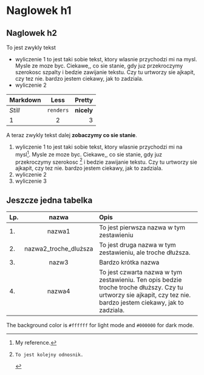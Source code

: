 # Naglowek h1
## Naglowek h2
To jest zwykly tekst
- wyliczenie 1 to jest taki sobie tekst, ktory wlasnie przychodzi mi na mysl.
Mysle ze moze byc. Ciekawe,, co sie stanie, gdy juz przekroczymy szerokosc szpalty i bedzie zawijanie tekstu. Czy tu urtworzy sie ajkapit, czy tez nie. bardzo jestem ciekawy, jak to zadziala.
- wyliczenie 2

Markdown | Less|Pretty
--- | :---:| ---: 
*Still* | `renders` | **nicely**
1|2|3

A teraz zwykly tekst dalej **zobaczymy co sie stanie**.
1. wyliczenie 1 to jest taki sobie tekst, ktory wlasnie przychodzi mi na mysl[^1].
Mysle ze moze byc. Ciekawe,, co sie stanie, gdy juz przekroczymy szerokosc [^szpalty] i bedzie zawijanie tekstu. Czy tu urtworzy sie ajkapit, czy tez nie. bardzo jestem ciekawy, jak to zadziala.
2. wyliczenie 2
3. wyliczenie 3

   
## Jeszcze jedna tabelka

Lp. | nazwa | Opis
---| :---: | :---
1.|nazwa1| To jest pierwsza nazwa w tym zestawieniu
2.| nazwa2_troche_dluższa| To jest druga nazwa w tym zestawieniu, ale troche dłuższa.
3.|nazw3| Bardzo krótka nazwa
4.|nazwa4|To jest czwarta nazwa w tym zestawieniu. Ten opis bedzie troche troche dłuższy. Czy tu urtworzy sie ajkapit, czy tez nie. bardzo jestem ciekawy, jak to zadziala.


The background color is `#ffffff` for light mode and `#000000` for dark mode.

[^1]: My reference.
[^szpalty]:    To jest kolejny odnosnik.

